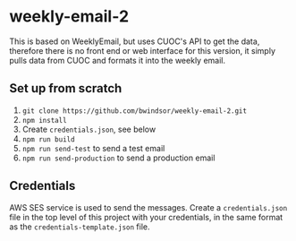 # weekly-email-2
This is based on WeeklyEmail, but uses CUOC's API to get the data, therefore there is no front end or web interface for this version, it simply pulls data from CUOC and formats it into the weekly email.

## Set up from scratch
1. `git clone https://github.com/bwindsor/weekly-email-2.git`
2. `npm install`
3. Create `credentials.json`, see below
4. `npm run build`
5. `npm run send-test` to send a test email
6. `npm run send-production` to send a production email

## Credentials
AWS SES service is used to send the messages. Create a `credentials.json` file in the top level of this project with your credentials, in the same format as the `credentials-template.json` file.